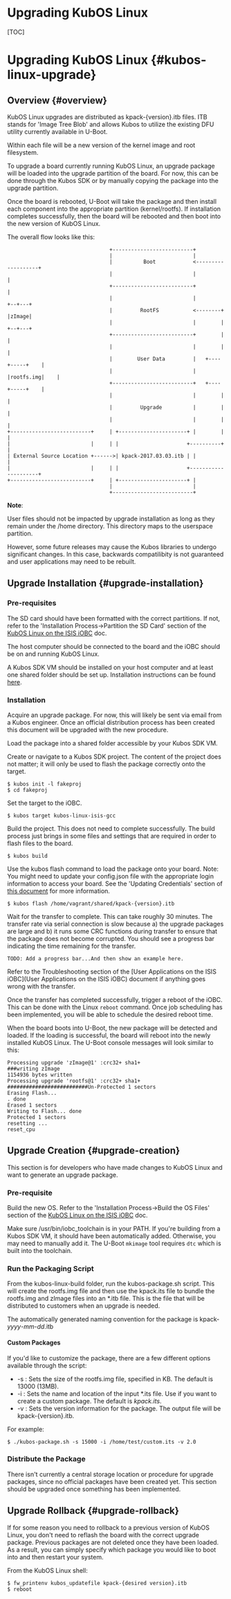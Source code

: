 # Upgrading KubOS Linux

[TOC]

# Upgrading KubOS Linux {#kubos-linux-upgrade}

## Overview {#overview}

KubOS Linux upgrades are distributed as kpack-{version}.itb files. ITB stands for 'Image Tree Blob' and allows Kubos to utilize the existing DFU utility currently available in U-Boot.

Within each file will be a new version of the kernel image and root filesystem.

To upgrade a board currently running KubOS Linux, an upgrade package will be loaded into the upgrade partition of the board. For now, this can be done through the Kubos SDK or by 
manually copying the package into the upgrade partition.

Once the board is rebooted, U-Boot will take the package and then install each component into the appropriate partition (kernel/rootfs). If installation completes successfully, then
the board will be rebooted and then boot into the new version of KubOS Linux.

The overall flow looks like this:

                                     +--------------------------+
                                     |                          |
                                     |          Boot            <-------------------+
                                     |                          |                   |
                                     +--------------------------+                   |
                                     |                          |                +--+---+
                                     |         RootFS           <--------+       |zImage|
                                     |                          |        |       +--+---+
                                     +--------------------------+        |          |
                                     |                          |        |          |
                                     |        User Data         |   +----+-----+    |
                                     |                          |   |rootfs.img|    |
                                     +--------------------------+   +----+-----+    |
                                     |                          |        |          |
                                     |         Upgrade          |        |          |
                                     |                          |        |          |
    +--------------------------+     | +----------------------+ |        |          |
    |                          |     | |                      +----------+          |
    | External Source Location +------>| kpack-2017.03.03.itb | |                   |
    |                          |     | |                      +---------------------+
    +--------------------------+     | +----------------------+ |
                                     |                          |
                                     +--------------------------+


**Note**: 

User files should not be impacted by upgrade installation as long as they remain under the /home directory. This directory maps to the userspace partition.

However, some future releases may cause the Kubos libraries to undergo significant changes. In this case, backwards compatilibity is not guaranteed and user applications may need to be rebuilt.

## Upgrade Installation {#upgrade-installation}

### Pre-requisites

The SD card should have been formatted with the correct partitions. If not, refer to the 'Installation Process->Partition the SD Card' section
of the [KubOS Linux on the ISIS iOBC](docs/kubos-linux-on-iobc.md) doc.

The host computer should be connected to the board and the iOBC should be on and running KubOS Linux. 

A Kubos SDK VM should be installed on your host computer and at least one shared folder should be set up.  Installation instructions can be found [here](docs/sdk-installing.md).

### Installation

Acquire an upgrade package. For now, this will likely be sent via email from a Kubos engineer.  Once an official distribution process has been created
this document will be upgraded with the new procedure.

Load the package into a shared folder accessible by your Kubos SDK VM.

Create or navigate to a Kubos SDK project.  The content of the project does not matter; it will only be used to flash the package correctly onto the target.
    
    $ kubos init -l fakeproj
    $ cd fakeproj

Set the target to the iOBC.

    $ kubos target kubos-linux-isis-gcc
    
Build the project. This does not need to complete successfully. The build process just brings in some files and settings that are required in order to flash files to the board.

    $ kubos build

Use the kubos flash command to load the package onto your board. Note: You might need to update your config.json file with the appropriate login information to access your board.  See the 'Updating Credentials' section of [this document](docs/user-app-on-iobc.md)
    for more information. 
    
    $ kubos flash /home/vagrant/shared/kpack-{version}.itb
    
Wait for the transfer to complete. This can take roughly 30 minutes. The transfer rate via serial connection is slow because a) the upgrade packages are large and b) it runs some CRC functions during
transfer to ensure that the package does not become corrupted. You should see a progress bar indicating the time remaining for the transfer.

    TODO: Add a progress bar...And then show an example here.
    
Refer to the Troubleshooting section of the [User Applications on the ISIS iOBC](User Applications on the ISIS iOBC) document if anything goes wrong with the transfer.

Once the transfer has completed successfully, trigger a reboot of the iOBC. This can be done with the Linux `reboot` command. Once job scheduling has been implemented, you will be
able to schedule the desired reboot time. 

When the board boots into U-Boot, the new package will be detected and loaded. If the loading is successful, the board will reboot into the newly installed KubOS Linux. The U-Boot console messages
will look similar to this:

    Processing upgrade 'zImage@1' :crc32+ sha1+ 
    ###writing zImage
    1154936 bytes written
    Processing upgrade 'rootfs@1' :crc32+ sha1+ 
    ##########################Un-Protected 1 sectors
    Erasing Flash...
    . done
    Erased 1 sectors
    Writing to Flash... done
    Protected 1 sectors
    resetting ...
    reset_cpu

## Upgrade Creation {#upgrade-creation}

This section is for developers who have made changes to KubOS Linux and want to generate an upgrade package.

### Pre-requisite 

Build the new OS.
Refer to the 'Installation Process->Build the OS Files' section of the [KubOS Linux on the ISIS iOBC](docs/kubos-linux-on-iobc.md) doc.

Make sure /usr/bin/iobc_toolchain is in your PATH. If you're building from a Kubos SDK VM, it should have been automatically added.
Otherwise, you may need to manually add it. The U-Boot `mkimage` tool requires `dtc` which is built into the toolchain.

### Run the Packaging Script

From the kubos-linux-build folder, run the kubos-package.sh script. This will create the rootfs.img file and then use the kpack.its file
to bundle the rootfs.img and zImage files into an *.itb file. This is the file that will be distributed to customers when an upgrade is needed.

The automatically generated naming convention for the package is kpack-_yyyy_-_mm_-_dd_.itb

#### Custom Packages

If you'd like to customize the package, there are a few different options available through the script:

- -s : Sets the size of the rootfs.img file, specified in KB. The default is 13000 (13MB).
- -i : Sets the name and location of the input *.its file. Use if you want to create a custom package.  The default is _kpack.its_.
- -v : Sets the version information for the package. The output file will be kpack-{version}.itb.

For example:

    $ ./kubos-package.sh -s 15000 -i /home/test/custom.its -v 2.0

### Distribute the Package

There isn't currently a central storage location or procedure for upgrade packages, since no official packages have been created yet. This
section should be upgraded once something has been implemented. 

## Upgrade Rollback {#upgrade-rollback}

If for some reason you need to rollback to a previous version of KubOS Linux, you don't need to reflash the board with the correct upgrade package.
Previous packages are not deleted once they have been loaded. As a result, you can simply specify which package you would like to boot into and then 
restart your system.

From the KubOS Linux shell:

    $ fw_printenv kubos_updatefile kpack-{desired version}.itb
    $ reboot
